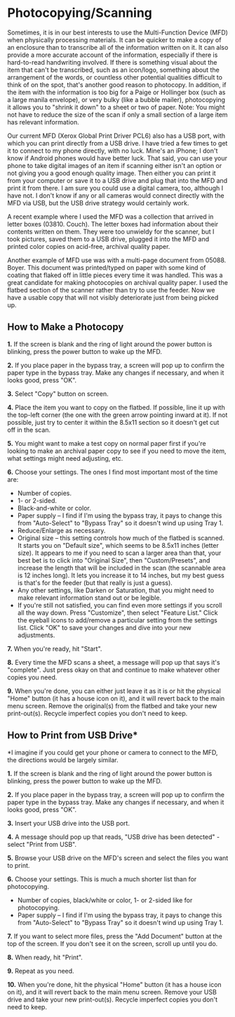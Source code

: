 # Photocopying/Scanning

Sometimes, it is in our best interests to use the Multi-Function Device (MFD) when physically processing materials.  It can be quicker to make a copy of an enclosure than to transcribe all of the information written on it.  It can also provide a more accurate account of the information, especially if there is hard-to-read handwriting involved.  If there is something visual about the item that can't be transcribed, such as an icon/logo, something about the arrangement of the words, or countless other potential qualities difficult to think of on the spot, that's another good reason to photocopy.  In addition, if the item with the information is too big for a Paige or Hollinger box (such as a large manila envelope), or very bulky (like a bubble mailer), photocopying it allows you to "shrink it down" to a sheet or two of paper.  Note: You might not have to reduce the size of the scan if only a small section of a large item has relevant information. 

Our current MFD (Xerox Global Print Driver PCL6) also has a USB port, with which you can print directly from a USB drive.  I have tried a few times to get it to connect to my phone directly, with no luck.  Mine's an iPhone; I don't know if Android phones would have better luck.  That said, you can use your phone to take digital images of an item if scanning either isn't an option or not giving you a good enough quality image.  Then either you can print it from your computer or save it to a USB drive and plug that into the MFD and print it from there.  I am sure you could use a digital camera, too, although I have not.  I don't know if any or all cameras would connect directly with the MFD via USB, but the USB drive strategy would certainly work. 

A recent example where I used the MFD was a collection that arrived in letter boxes (03810. Couch).  The letter boxes had information about their contents written on them.  They were too unwieldy for the scanner, but I took pictures, saved them to a USB drive, plugged it into the MFD and printed color copies on acid-free, archival quality paper. 

Another example of MFD use was with a multi-page document from 05088. Boyer.  This document was printed/typed on paper with some kind of coating that flaked off in little pieces every time it was handled.  This was a great candidate for making photocopies on archival quality paper.  I used the flatbed section of the scanner rather than try to use the feeder.  Now we have a usable copy that will not visibly deteriorate just from being picked up. 

## How to Make a Photocopy

**1.** If the screen is blank and the ring of light around the power button is blinking, press the power button to wake up the MFD. 

**2.** If you place paper in the bypass tray, a screen will pop up to confirm the paper type in the bypass tray.  Make any changes if necessary, and when it looks good, press "OK". 

**3.** Select "Copy" button on screen. 

**4.** Place the item you want to copy on the flatbed.  If possible, line it up with the top-left corner (the one with the green arrow pointing inward at it).  If not possible, just try to center it within the 8.5x11 section so it doesn't get cut off in the scan. 

**5.** You might want to make a test copy on normal paper first if you're looking to make an archival paper copy to see if you need to move the item, what settings might need adjusting, etc.   

**6.** Choose your settings.  The ones I find most important most of the time are: 

  - Number of copies. 
  - 1- or 2-sided. 
  - Black-and-white or color. 
  - Paper supply – I find if I'm using the bypass tray, it pays to change this from "Auto-Select" to "Bypass Tray" so it doesn't wind up using Tray 1. 
  - Reduce/Enlarge as necessary. 
  - Original size – this setting controls how much of the flatbed is scanned.  It starts you on "Default size", which seems to be 8.5x11 inches (letter size).  It appears to me if you need to scan a larger area than that, your best bet is to click into "Original Size", then "Custom/Presets", and increase the length that will be included in the scan (the scannable area is 12 inches long).  It lets you increase it to 14 inches, but my best guess is that's for the feeder (but that really is just a guess). 
  - Any other settings, like Darken or Saturation, that you might need to make relevant information stand out or be legible. 
  - If you're still not satisfied, you can find even more settings if you scroll all the way down.  Press "Customize", then select "Feature List."  Click the eyeball icons to add/remove a particular setting from the settings list.  Click "OK" to save your changes and dive into your new adjustments. 

**7.** When you're ready, hit "Start". 

**8.** Every time the MFD scans a sheet, a message will pop up that says it's "complete".  Just press okay on that and continue to make whatever other copies you need. 

**9.** When you're done, you can either just leave it as it is or hit the physical "Home" button (it has a house icon on it), and it will revert back to the main menu screen.  Remove the original(s) from the flatbed and take your new print-out(s).  Recycle imperfect copies you don't need to keep. 

## How to Print from USB Drive*

*I imagine if you could get your phone or camera to connect to the MFD, the directions would be largely similar.

**1.** If the screen is blank and the ring of light around the power button is blinking, press the power button to wake up the MFD. 

**2.** If you place paper in the bypass tray, a screen will pop up to confirm the paper type in the bypass tray.  Make any changes if necessary, and when it looks good, press "OK". 

**3.** Insert your USB drive into the USB port. 

**4.** A message should pop up that reads, "USB drive has been detected" - select "Print from USB". 

**5.** Browse your USB drive on the MFD's screen and select the files you want to print. 

**6.** Choose your settings.  This is much a much shorter list than for photocopying. 

  - Number of copies, black/white or color, 1- or 2-sided like for photocopying. 
  - Paper supply – I find if I'm using the bypass tray, it pays to change this from "Auto-Select" to "Bypass Tray" so it doesn't wind up using Tray 1. 

**7.** If you want to select more files, press the "Add Document" button at the top of the screen.  If you don't see it on the screen, scroll up until you do. 

**8.** When ready, hit "Print". 

**9.** Repeat as you need. 

**10.** When you're done, hit the physical "Home" button (it has a house icon on it), and it will revert back to the main menu screen.  Remove your USB drive and take your new print-out(s).  Recycle imperfect copies you don't need to keep. 
